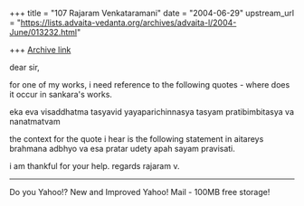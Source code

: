 +++
title = "107 Rajaram Venkataramani"
date = "2004-06-29"
upstream_url = "https://lists.advaita-vedanta.org/archives/advaita-l/2004-June/013232.html"

+++
[Archive link](https://lists.advaita-vedanta.org/archives/advaita-l/2004-June/013232.html)

dear sir, 

for one of my works, i need reference to the following quotes - where does it occur in sankara's works. 

eka eva visaddhatma tasyavid yayaparichinnasya tasyam pratibimbitasya va nanatmatvam 

the context for the quote i hear is the following statement in aitareys brahmana adbhyo va esa pratar udety apah sayam pravisati. 

i am thankful for your help. 
regards 
rajaram v. 



---------------------------------
Do you Yahoo!?
New and Improved Yahoo! Mail - 100MB free storage!

